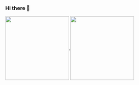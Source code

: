 ### Hi there 👋

<a href="https://github.com/Remyuu/github-readme-stats">
  <img height=200 align="center" src="https://github-readme-stats.vercel.app/api?username=Remyuu&show_icons=true&theme=radical" />
</a>
<a href="https://github.com/Remyuu/convoychat">
  <img height=200 align="center" src="https://github-readme-stats.vercel.app/api/top-langs?username=Remyuu&layout=compact&langs_count=8&card_width=320&theme=radical" />
</a>

<!--
**Remyuu/Remyuu** is a ✨ _special_ ✨ repository because its `README.md` (this file) appears on your GitHub profile.

Here are some ideas to get you started:

- 🔭 I’m currently working on ...
- 🌱 I’m currently learning ...
- 👯 I’m looking to collaborate on ...
- 🤔 I’m looking for help with ...
- 💬 Ask me about ...
- 📫 How to reach me: ...
- 😄 Pronouns: ...
- ⚡ Fun fact: ...
-->
